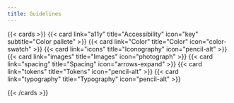 ```yaml
---
title: Guidelines
---
```


{{< cards >}}
  {{< card link="a11y" title="Accessibility" icon="key" subtitle="Color pallete" >}}
  {{< card link="Color" title="Color" icon="color-swatch" >}}
  {{< card link="icons" title="Iconography" icon="pencil-alt" >}}
  {{< card link="images" title="Images" icon="photograph" >}}
  {{< card link="spacing" title="Spacing" icon="arrows-expand" >}}
  {{< card link="tokens" title="Tokens" icon="pencil-alt" >}}
  {{< card link="typography" title="Typography" icon="pencil-alt" >}}

{{< /cards >}}